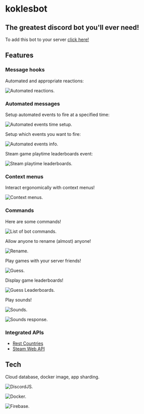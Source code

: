 # koklesbot
## The greatest discord bot you'll ever need!

To add this bot to your server [click here!](https://discord.com/oauth2/authorize?client_id=1028334262656700506&scope=bot&permissions=1099511627775)


## Features
### Message hooks
Automated and appropriate reactions:

![Automated reactions.](media/reactions.png "Automated reactions")
### Automated messages
Setup automated events to fire at a specified time:

![Automated events time setup.](media/automatedeventstimesetup.png "Automated events time setup")

Setup which events you want to fire:

![Automated events info.](media/autoeventsinfo.png "Automated events info")

Steam game playtime leaderboards event:

![Steam playtime leaderboards.](media/steamplaytimeleaderboards.png "Steam playtime leaderboards")
### Context menus
Interact ergonomically with context menus!

![Context menus.](media/contextmenus.png "Context menus")
### Commands
Here are some commands!

![List of bot commands.](media/commands.png "Commands")

Allow anyone to rename (almost) anyone!

![Rename.](media/rename.png "Rename")

Play games with your server friends!

![Guess.](media/guess.png "Guess")

Display game leaderboards!

![Guess Leaderboards.](media/guessleaderboards.png "Guess Leaderboards")

Play sounds!

![Sounds.](media/sounds.png "Sounds")


![Sounds response.](media/sounds2.png "Sounds response")

<!---
| Command | Description |
| --- | --- |
| `/guess` | Show informative messages |
| `/cs` | Display Counter-Strike stats |
| `/move` | Move all users to channel |
| `/radim` | Draw balls from a bag |
| `/rename` | Change a member's nickname |
--->
### Integrated APIs
* [Rest Countries](https://gitlab.com/amatos/rest-countries)
* [Steam Web API](https://steamcommunity.com/dev)

## Tech
Cloud database, docker image, app sharding.

![DiscordJS.](media/discordjs.png "DiscordJS")

![Docker.](media/docker.png "Docker")

![Firebase.](media/firebase.png "Firebase")
